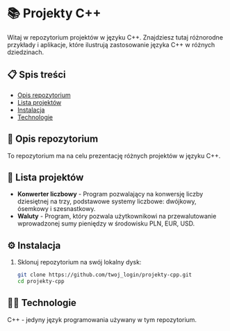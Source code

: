 
# 📚 Projekty C++

Witaj w repozytorium projektów w języku C++. Znajdziesz tutaj różnorodne przykłady i aplikacje, które ilustrują zastosowanie języka C++ w różnych dziedzinach.

## 📋 Spis treści

- [Opis repozytorium](#opis-repozytorium)
- [Lista projektów](#lista-projektów)
- [Instalacja](#instalacja)
- [Technologie](#technologie)



## 📝 Opis repozytorium

To repozytorium ma na celu prezentację różnych projektów w języku C++.

## 📂 Lista projektów

- **Konwerter liczbowy** - Program pozwalający na konwersję liczby dziesiętnej na trzy, podstawowe systemy liczbowe: dwójkowy, ósemkowy i szesnastkowy.
- **Waluty** - Program, który pozwala użytkownikowi na przewalutowanie wprowadzonej sumy pieniędzy w środowisku PLN, EUR, USD.

## ⚙️ Instalacja

1. Sklonuj repozytorium na swój lokalny dysk:
   ```bash
   git clone https://github.com/twoj_login/projekty-cpp.git
   cd projekty-cpp

## 🧑‍💻 Technologie
C++ - jedyny język programowania używany w tym repozytorium.
